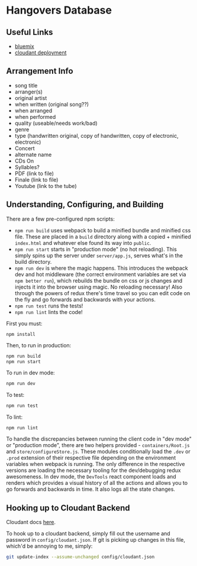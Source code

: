 # Hangovers Database

## Useful Links

  - [bluemix](http://bluemix.net)
  - [cloudant deployment](https://sage.cloudant.com/dashboard.html)

## Arrangement Info

  - song title
  - arranger(s)
  - original artist
  - when written (original song??)
  - when arranged
  - when performed
  - quality (useable/needs work/bad)
  - genre
  - type (handwritten original, copy of handwritten, copy of electronic, electronic)
  - Concert
  - alternate name
  - CDs On
  - Syllables?
  - PDF (link to file)
  - Finale (link to file)
  - Youtube (link to the tube)

## Understanding, Configuring, and Building

There are a few pre-configured npm scripts:

  - `npm run build` uses webpack to build a minified bundle and minified css
    file. These are placed in a `build` directory along with a copied + minified
    `index.html` and whatever else found its way into `public`.
  - `npm run start` starts in "production mode" (no hot reloading). This simply
    spins up the server under `server/app.js`, serves
    what's in the build directory.
  - `npm run dev` is where the magic happens. This introduces the webpack dev
    and hot middleware (the correct environment variables are set via `npm
    better run`), which rebuilds the bundle on css or js changes and injects it
    into the browser using magic. No reloading necessary! Also through the
    powers of redux there's time travel so you can edit code on the fly and
    go forwards and backwards with your actions.
  - `npm run test` runs the tests!
  - `npm run lint` lints the code!

First you must:

```
npm install
```

Then, to run in production:

```sh
npm run build
npm run start
```

To run in dev mode:

```sh
npm run dev
```

To test:

```sh
npm run test
```

To lint:

```
npm run lint
```

To handle the discrepancies between running the client code in "dev mode" or
"production mode", there are two helpers provided - `containers/Root.js` and
`store/configureStore.js`. These modules conditionally load the `.dev` or
`.prod` extension of their respective file depending on the environment
variables when webpack is running. The only difference in the respective
versions are loading the necessary tooling for the dev/debugging redux
awesomeness. In dev mode, the `DevTools` react component loads and renders which
provides a visual history of all the actions and allows you to go forwards and
backwards in time. It also logs all the state changes.

## Hooking up to Cloudant Backend

Cloudant docs [here](https://docs.cloudant.com/).

To hook up to a cloudant backend, simply fill out the username and password in
`config/cloudant.json`. If git is picking up changes in this file, which'd be
annoying to me, simply:

```sh
git update-index --assume-unchanged config/cloudant.json
```
